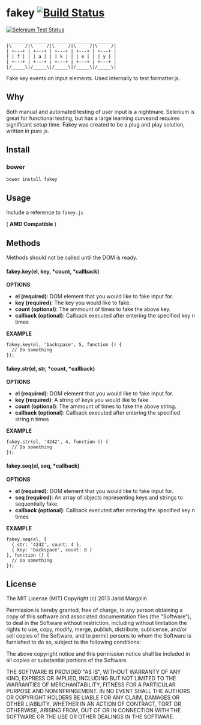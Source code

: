 fakey [![Build Status](https://travis-ci.org/jaridmargolin/fakey.png)](https://travis-ci.org/jaridmargolin/fakey)
=====

[![Selenium Test Status](https://saucelabs.com/browser-matrix/jaridmargolin_fakey.svg)](https://saucelabs.com/u/jaridmargolin_fakey)   

	 _______ _______ _______ _______ _______ 
	|\     /|\     /|\     /|\     /|\     /|
	| +---+ | +---+ | +---+ | +---+ | +---+ |
	| | f | | | a | | | k | | | e | | | y | |
	| +---+ | +---+ | +---+ | +---+ | +---+ |
	|/_____\|/_____\|/_____\|/_____\|/_____\|
	                                       

Fake key events on input elements. Used internally to test formatter.js.


Why
---

Both manual and automated testing of user input is a nightmare. Selenium is great for functional testing, but has a large learning curveand requires significant setup time. Fakey was created to be a plug and play solution, written in pure js.


Install
-------

### bower

	bower install fakey


Usage
-----

Include a reference to `fakey.js`

( **AMD Compatible** )


Methods
-------

Methods should not be called until the DOM is ready.

#### fakey.key(el, key, *count, *callback)

**OPTIONS**

* **el (required)**: DOM element that you would like to fake input for.
* **key (required)**: The key you would like to fake.
* **count (optional)**: The ammount of times to fake the above key.
* **callback (optional)**: Callback executed after entering the specified key n times

**EXAMPLE**

	fakey.key(el, 'backspace', 5, function () {
	  // Do something
	});

#### fakey.str(el, str, *count, *callback)

**OPTIONS**

* **el (required)**: DOM element that you would like to fake input for.
* **key (required)**: A string of keys you would like to fake.
* **count (optional)**: The ammount of times to fake the above string.
* **callback (optional)**: Callback executed after entering the specified string n times

**EXAMPLE**

	fakey.str(el, '4242', 4, function () {
	  // Do something
	});

#### fakey.seq(el, seq, *callback)

**OPTIONS**

* **el (required)**: DOM element that you would like to fake input for.
* **seq (required)**: An array of objects representing keys and strings to sequentially fake.
* **callback (optional)**: Callback executed after entering the specified key n times

**EXAMPLE**

	fakey.seq(el, [
	  { str: '4242', count: 4 },
	  { key: 'backspace', count: 8 }
	], function () {
	  // Do something
	});


License
-------

The MIT License (MIT) Copyright (c) 2013 Jarid Margolin

Permission is hereby granted, free of charge, to any person obtaining a copy of this software and associated documentation files (the "Software"), to deal in the Software without restriction, including without limitation the rights to use, copy, modify, merge, publish, distribute, sublicense, and/or sell copies of the Software, and to permit persons to whom the Software is furnished to do so, subject to the following conditions:

The above copyright notice and this permission notice shall be included in all copies or substantial portions of the Software.

THE SOFTWARE IS PROVIDED "AS IS", WITHOUT WARRANTY OF ANY KIND, EXPRESS OR IMPLIED, INCLUDING BUT NOT LIMITED TO THE WARRANTIES OF MERCHANTABILITY, FITNESS FOR A PARTICULAR PURPOSE AND NONINFRINGEMENT. IN NO EVENT SHALL THE AUTHORS OR COPYRIGHT HOLDERS BE LIABLE FOR ANY CLAIM, DAMAGES OR OTHER LIABILITY, WHETHER IN AN ACTION OF CONTRACT, TORT OR OTHERWISE, ARISING FROM, OUT OF OR IN CONNECTION WITH THE SOFTWARE OR THE USE OR OTHER DEALINGS IN THE SOFTWARE.